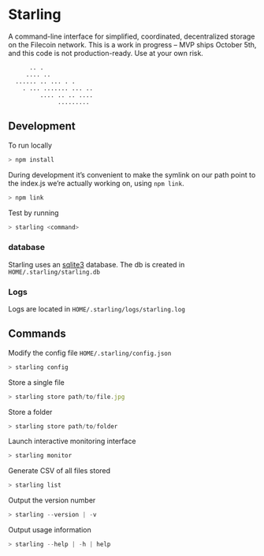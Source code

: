 # Starling

A command-line interface for simplified, coordinated, decentralized storage on the Filecoin network. This is a work in progress – MVP ships October 5th, and this code is not production-ready. Use at your own risk.

```
      .. .
     .... ..
  ...... .. ... . .
    . ... ....... ... ..
         .... .. .. ....
              .........

```

## Development

To run locally

```js
> npm install
```

During development it’s convenient to make the symlink on our path point to the index.js we’re actually working on, using `npm link`.

```js
> npm link
```

Test by running

```js
> starling <command>
```

### database

Starling uses an [sqlite3](https://www.npmjs.com/package/sqlite3) database. The db is created in `HOME/.starling/starling.db`

### Logs

Logs are located in `HOME/.starling/logs/starling.log`

## Commands

Modify the config file `HOME/.starling/config.json`

```js
> starling config
```

Store a single file

```js
> starling store path/to/file.jpg
```

Store a folder

```js
> starling store path/to/folder
```

Launch interactive monitoring interface

```js
> starling monitor
```

Generate CSV of all files stored

```js
> starling list
```

Output the version number

```js
> starling --version | -v
```

Output usage information

```js
> starling --help | -h | help
```
